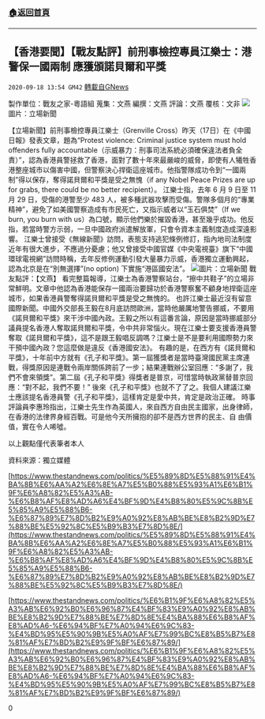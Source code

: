 ###  [:house:返回首頁](https://github.com/ourhimalayas/txt)
---

## 【香港要聞】【戰友點評】前刑事檢控專員江樂士：港警保一國兩制 應獲頒諾貝爾和平獎
`2020-09-18 13:54 GM42` [轉載自GNews](https://gnews.org/zh-hant/367040/)

製作單位：戰友之家-粵語組
蒐集：文燕
編撰：文燕
評論：文燕
覆核：文非
![](https://s3.amazonaws.com/gnews-media-offload/wp-content/uploads/2020/09/18134751/0_EoqUG_1200x0.png)圖片：立場新聞

【立場新聞】前刑事檢控專員江樂士（Grenville Cross）昨天（17日）在《中國日報》發表文章，題為“Protest violence: Criminal justice system must hold offenders fully accountable（示威暴力：刑事司法系統必須確保違法者負全責）”，認為香港員警拯救了香港，面對了數十年來最嚴峻的威脅，即使有人犧牲香港整座城市以傷害中國，但警察決心捍衛這座城市。他指警隊成功令到“一國兩制”得以保存，奪得諾貝爾和平獎是受之無愧（if any Nobel Peace Prizes are up for grabs, there could be no better recipient）。
 江樂士指，去年 6 月 9 日至 11 月 29 日，受傷的港警至少 483 人，被多種武器攻擊而受傷。警隊多個月的“專業精神”，避免了如美國警察造成有市民死亡，又指示威者以“玉石俱焚”（If we burn, you burn with us）為口號，顯示他們樂於摧毀香港，甚至幾乎成功。他反指，若當時警方示弱，一旦中國政府派遣解放軍，只會令資本主義制度造成深遠影響。
 江樂士曾接受《無線新聞》訪問，表態支持逃犯條例修訂，指內地司法制度近年有很大進步，不應過分憂慮；他又曾接受中國官媒《中央電視臺》旗下“中國環球電視網”訪問時稱，去年反修例運動引發大量暴力示威，香港獨立運動興起，認為北京是在“別無選擇”(no option) 下實施“港區國安法”。
![](https://s3.amazonaws.com/gnews-media-offload/wp-content/uploads/2020/09/18134837/nobelprize-21_dPTo8_1200x0.png)圖片：立場新聞
戰友點評：【文燕】
 看完整篇報導，江樂士為香港警察站台，“擦中共鞋子”的立場非常鮮明。文章中他認為香港能保存一國兩治要歸功於香港警察奮不顧身地捍衛這座城市，如果香港員警奪得諾貝爾和平獎是受之無愧的。
 也許江樂士最近沒有留意國際新聞。中國外交部長王毅在8月底訪問歐洲，當時他嚴厲地警告挪威，不要用《諾貝爾和平獎》來干涉中國內政。王毅之所以有這番言論，原因是當時挪威部分議員提名香港人奪取諾貝爾和平獎，令中共非常惱火。現在江樂士要支援香港員警奪取《諾貝爾和平獎》，這不是跟王毅唱反調嗎？江樂士是不是要利用國際勢力來干預中國內政？您這麼做是違反《香港國安法》。
 有趣的是，在西方有《諾貝爾和平獎》，十年前中方就有《孔子和平獎》。第一屆獲獎者是當時臺灣國民黨主席連戰，得獎原因是連戰令兩岸關係跨前了一步；結果連戰辦公室回應：“多謝了，我們不會來領獎”。第二屆《孔子和平獎》得獎者是普京，可惜當時執政黨替普京回應：“對不起，我們不要！” 後來《孔子和平獎》也就不了了之。我個人建議江樂士應該提名香港員警《孔子和平獎》，這樣肯定是愛中共，肯定是政治正確。
 時事評論員李惠玲指出，江樂士先生作為英國人，來自西方自由民主國家，出身律師，在香港的法律界身經百戰。可是他今天所擁抱的卻不是西方世界的民主、自 由價值，實在令人唏噓。

以上觀點僅代表筆者本人

資料來源：獨立媒體

[https://www.thestandnews.com/politics/%E5%89%8D%E5%88%91%E4%BA%8B%E6%AA%A2%E6%8E%A7%E5%B0%88%E5%93%A1%E6%B1%9F%E6%A8%82%E5%A3%AB-%E6%B8%AF%E8%AD%A6%E4%BF%9D%E4%B8%80%E5%9C%8B%E5%85%A9%E5%88%B6-%E6%87%89%E7%8D%B2%E9%A0%92%E8%AB%BE%E8%B2%9D%E7%88%BE%E5%92%8C%E5%B9%B3%E7%8D%8E/](https://www.thestandnews.com/politics/%E5%89%8D%E5%88%91%E4%BA%8B%E6%AA%A2%E6%8E%A7%E5%B0%88%E5%93%A1%E6%B1%9F%E6%A8%82%E5%A3%AB-%E6%B8%AF%E8%AD%A6%E4%BF%9D%E4%B8%80%E5%9C%8B%E5%85%A9%E5%88%B6-%E6%87%89%E7%8D%B2%E9%A0%92%E8%AB%BE%E8%B2%9D%E7%88%BE%E5%92%8C%E5%B9%B3%E7%8D%8E/)

[https://www.thestandnews.com/politics/%E6%B1%9F%E6%A8%82%E5%A3%AB%E6%92%B0%E6%96%87%E4%BF%83%E9%A0%92%E8%AB%BE%E8%B2%9D%E7%88%BE%E7%8D%8E%E4%BA%88%E6%B8%AF%E8%AD%A6-%E6%94%BF%E7%A0%94%E6%9C%83-%E4%BD%95%E5%90%9B%E5%A0%AF%E7%99%BC%E8%B5%B7%E8%81%AF%E7%BD%B2%E9%9F%BF%E6%87%89/](https://www.thestandnews.com/politics/%E6%B1%9F%E6%A8%82%E5%A3%AB%E6%92%B0%E6%96%87%E4%BF%83%E9%A0%92%E8%AB%BE%E8%B2%9D%E7%88%BE%E7%8D%8E%E4%BA%88%E6%B8%AF%E8%AD%A6-%E6%94%BF%E7%A0%94%E6%9C%83-%E4%BD%95%E5%90%9B%E5%A0%AF%E7%99%BC%E8%B5%B7%E8%81%AF%E7%BD%B2%E9%9F%BF%E6%87%89/)

0
